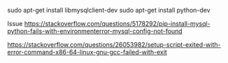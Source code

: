 sudo apt-get install libmysqlclient-dev
sudo apt-get install python-dev

Issue
https://stackoverflow.com/questions/5178292/pip-install-mysql-python-fails-with-environmenterror-mysql-config-not-found

https://stackoverflow.com/questions/26053982/setup-script-exited-with-error-command-x86-64-linux-gnu-gcc-failed-with-exit